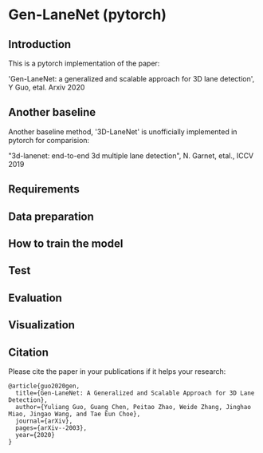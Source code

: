 # Gen-LaneNet (pytorch)

## Introduction

This is a pytorch implementation of the paper:

'Gen-LaneNet: a generalized and scalable approach for 3D lane detection', Y Guo, etal. Arxiv 2020

## Another baseline
Another baseline method, '3D-LaneNet' is unofficially implemented in pytorch for comparision:

"3d-lanenet:  end-to-end 3d multiple lane detection", N. Garnet, etal., ICCV 2019

## Requirements

## Data preparation

## How to train the model

## Test

## Evaluation

## Visualization

## Citation
Please cite the paper in your publications if it helps your research: 

    @article{guo2020gen,
      title={Gen-LaneNet: A Generalized and Scalable Approach for 3D Lane Detection},
      author={Yuliang Guo, Guang Chen, Peitao Zhao, Weide Zhang, Jinghao Miao, Jingao Wang, and Tae Eun Choe},
      journal={arXiv},
      pages={arXiv--2003},
      year={2020}
    }




